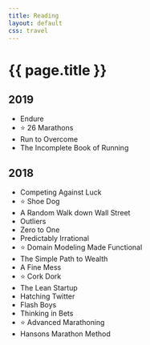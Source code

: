 ```yaml
---
title: Reading
layout: default
css: travel
---
```


# {{ page.title }}

## 2019

- Endure
- ⭐️ 26 Marathons
- Run to Overcome
- The Incomplete Book of Running

## 2018

- Competing Against Luck
- ⭐️ Shoe Dog
- A Random Walk down Wall Street
- Outliers
- Zero to One
- Predictably Irrational
- ⭐️ Domain Modeling Made Functional
- The Simple Path to Wealth
- A Fine Mess
- ⭐️ Cork Dork
- The Lean Startup
- Hatching Twitter
- Flash Boys
- Thinking in Bets
- ⭐️ Advanced Marathoning
- Hansons Marathon Method
